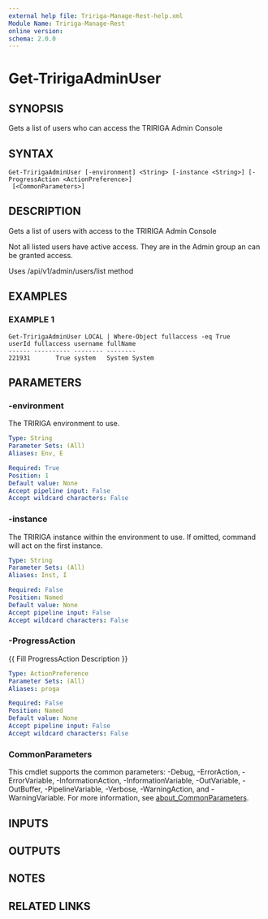 ```yaml
---
external help file: Tririga-Manage-Rest-help.xml
Module Name: Tririga-Manage-Rest
online version:
schema: 2.0.0
---
```


# Get-TririgaAdminUser

## SYNOPSIS
Gets a list of users who can access the TRIRIGA Admin Console

## SYNTAX

```
Get-TririgaAdminUser [-environment] <String> [-instance <String>] [-ProgressAction <ActionPreference>]
 [<CommonParameters>]
```

## DESCRIPTION
Gets a list of users with access to the TRIRIGA Admin Console

Not all listed users have active access.
They are in the Admin group an can be granted access.

Uses /api/v1/admin/users/list method

## EXAMPLES

### EXAMPLE 1
```
Get-TririgaAdminUser LOCAL | Where-Object fullaccess -eq True
userId fullaccess username fullName
------ ---------- -------- --------
221931       True system   System System
```

## PARAMETERS

### -environment
The TRIRIGA environment to use.

```yaml
Type: String
Parameter Sets: (All)
Aliases: Env, E

Required: True
Position: 1
Default value: None
Accept pipeline input: False
Accept wildcard characters: False
```

### -instance
The TRIRIGA instance within the environment to use.
If omitted, command will act on the first instance.

```yaml
Type: String
Parameter Sets: (All)
Aliases: Inst, I

Required: False
Position: Named
Default value: None
Accept pipeline input: False
Accept wildcard characters: False
```

### -ProgressAction
{{ Fill ProgressAction Description }}

```yaml
Type: ActionPreference
Parameter Sets: (All)
Aliases: proga

Required: False
Position: Named
Default value: None
Accept pipeline input: False
Accept wildcard characters: False
```

### CommonParameters
This cmdlet supports the common parameters: -Debug, -ErrorAction, -ErrorVariable, -InformationAction, -InformationVariable, -OutVariable, -OutBuffer, -PipelineVariable, -Verbose, -WarningAction, and -WarningVariable. For more information, see [about_CommonParameters](http://go.microsoft.com/fwlink/?LinkID=113216).

## INPUTS

## OUTPUTS

## NOTES

## RELATED LINKS
